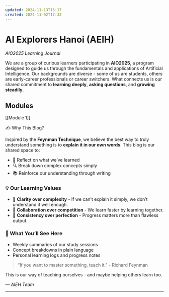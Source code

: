 ```yaml
---
updated: 2024-11-13T15:17
created: 2024-11-02T17:33
---
```

# AI Explorers Hanoi (AEIH)

_AIO2025 Learning Journal_

We are a group of curious learners participating in **AIO2025**, a program designed to guide us through the fundamentals and applications of Artificial Intelligence. Our backgrounds are diverse - some of us are students, others are early-career professionals or career switchers. What connects us is our shared commitment to **learning deeply**, **asking questions**, and **growing steadily**.

## Modules
[[Module 1]]


✍️ Why This Blog?

Inspired by the **Feynman Technique**, we believe the best way to truly understand something is to **explain it in our own words**. This blog is our shared space to:

- 🧠 Reflect on what we’ve learned
- 🔍 Break down complex concepts simply
- 📚 Reinforce our understanding through writing

### 💡 Our Learning Values

- 🎯 **Clarity over complexity** - If we can’t explain it simply, we don’t understand it well enough.
- 🤝 **Collaboration over competition** - We learn faster by learning together.
- 🧭 **Consistency over perfection** - Progress matters more than flawless output.

### 📌 What You’ll See Here

- Weekly summaries of our study sessions
- Concept breakdowns in plain language
- Personal learning logs and progress notes

> “If you want to master something, teach it.” - Richard Feynman

This is our way of teaching ourselves - and maybe helping others learn too.

— _AIEH Team_

---
